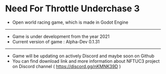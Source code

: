 # Need For Throttle Underchase 3
- Open world racing game, which is made in Godot Engine
---
- Game is under development from the year 2021
- Current version of game : Alpha-Dev 0.1.31
---
- Game will be updating on actively Discord and maybe soon on Github
- You can find download link and more information about NFTUC3 project on Discord channel ( https://discord.gg/nKMNK39D )
